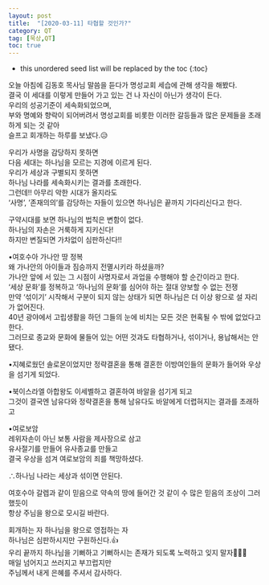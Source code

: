 ```yaml
---
layout: post
title:  "[2020-03-11] 타협할 것인가?"
category: QT
tag: [묵상,QT]
toc: true
---
```

* this unordered seed list will be replaced by the toc
{:toc}

오늘 아침에 김동호 목사님 말씀을 듣다가 명성교회 세습에 관해 생각을 해봤다.<br/> 
결국 이 세대를 이렇게 만들어 가고 있는 건 나 자신이 아닌가 생각이 든다.<br/> 
우리의 성공기준이 세속화되었으며,<br/> 
부와 명예와 향락이 되어버려서 명성교회를 비롯한 이러한 갈등들과 많은 문제들을 초래하게 되는 것 같아 <br/> 슬프고 회개하는 하루를 보냈다.😥

우리가 사명을 감당하지 못하면<br/> 
다음 세대는 하나님을 모르는 지경에 이르게 된다.<br/> 
우리가 세상과 구별되지 못하면<br/> 
하나님 나라를 세속화시키는 결과를 초래한다.<br/> 
그런데!! 아무리 악한 시대가 올지라도<br/> 
‘사명’, ’존재의의’를 감당하는 자들이 있으면 하나님은 끝까지 기다리신다고 한다.

구약시대를 보면 하나님의 법칙은 변함이 없다.<br/> 
하나님의 자손은 거룩하게 지키신다!<br/> 
하지만 변질되면 가차없이 심판하신다!!<br/> 

•여호수아 가나안 땅 정복<br/> 
왜 가나안의 아이들과 짐승까지 전멸시키라 하셨을까? <br/> 
가나안 앞에 서 있는 그 시점이 사명자로서 과업을 수행해야 할 순간이라고 한다.<br/> 
‘세상 문화’를 정복하고 ‘하나님의 문화’를 심어야 하는 절대 양보할 수 없는 전쟁<br/> 
만약 ‘섞이기’ 시작해서 구분이 되지 않는 상태가 되면 하나님은 더 이상 왕으로 설 자리가 없어진다.<br/> 
40년 광야에서 고립생활을 하던 그들의 눈에 비치는 모든 것은 현혹될 수 밖에 없었다고 한다.<br/> 
그러므로 종교와 문화에 물들어 있는 어떤 것과도 타협하거나, 섞이거나, 용납해서는 안됐다.<br/> 

•지혜로웠던 솔로몬이었지만 정략결혼을 통해 결혼한 이방여인들의 문화가 들어와 우상을 섬기게 되었다.<br/> 

•북이스라엘 아합왕도 이세벨하고 결혼하여 바알을 섬기게 되고<br/> 그것이 결국엔 남유다와 정략결혼을 통해 남유다도 바알에게 더렵혀지는 결과를 초래하고<br/> 

•여로보암<br/> 
레위자손이 아닌 보통 사람을 제사장으로 삼고<br/> 
유사절기를 만들어 유사종교를 만들고<br/> 
결국 우상을 섬겨 여로보암의 죄를 책망하셨다.

∴하나님 나라는 세상과 섞이면 안된다.

여호수아 갈렙과 같이 믿음으로 약속의 땅에 들어간 것 같이 수 많은 믿음의 조상이 그러했듯이<br/> 
항상 주님을 왕으로 모시길 바란다.<br/> 

회개하는 자 하나님을 왕으로 영접하는 자<br/> 
하나님은 심판하시지만 구원하신다.👍<br/> 
우리 끝까지 하나님을 기뻐하고 기뻐하시는 존재가 되도록 노력하고 잊지 말자🙏🙏🙏<br/> 
매일 넘어지고 쓰러지고 부끄럽지만<br/> 
주님께서 내게 은혜를 주셔서 감사하다.<br/> 
